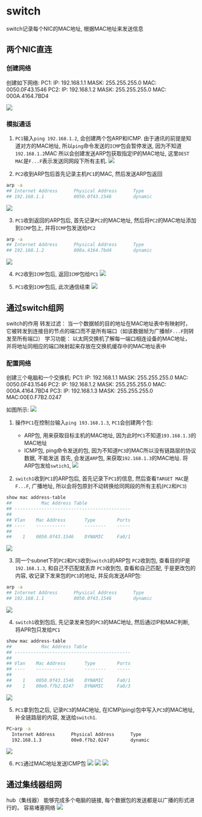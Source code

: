 # switch

switch记录每个NIC的MAC地址, 根据MAC地址来发送信息

## 两个NIC直连
### 创建网络
创建如下网络:
PC1:
    IP: 192.168.1.1
    MASK: 255.255.255.0
    MAC: 0050.0F43.1546
PC2:
    IP: 192.168.1.2
    MASK: 255.255.255.0
    MAC: 000A.4164.7BD4

![](./network_switch/1.png)

### 模拟通话

1. `PC1`输入`ping 192.168.1.2`, 会创建两个包ARP和ICMP.
由于通讯的前提是知道对方的MAC地址, 所以`ping`命令发送的`ICMP`包会暂停发送, 因为不知道`192.168.1.2`MAC
所以会创建发送ARP包获取指定IP的MAC地址, 这里`DEST MAC`是`F...F`表示发送同网段下所有主机.
![](./network_switch/2.png)

2. `PC2`收到ARP包后首先记录主机`PC1`的MAC, 然后发送ARP包返回
```sh
arp -a
## Internet Address      Physical Address      Type
## 192.168.1.1           0050.0f43.1546        dynamic
```

![](./network_switch/3.png)

3. `PC1`收到返回的ARP包后, 首先记录`PC2`的MAC地址, 然后将`PC2`的MAC地址添加到`ICMP`包上, 并将`ICMP`包发送给`PC2`
```sh
arp -a
## Internet Address      Physical Address      Type
## 192.168.1.2           000a.4164.7bd4        dynamic
```
![](./network_switch/4.png)


4. `PC2`收到`ICMP`包后, 返回`ICMP`包给`PC1`
![](./network_switch/5.png)

5. `PC1`收到`ICMP`包后, 此次通信结束
![](./network_switch/6.png)




## 通过switch组网
switch的作用
转发过滤： 当⼀个数据帧的⽬的地址在MAC地址表中有映射时， 它被转发到连接⽬的节点的端⼝⽽不是所有端⼝（如该数据帧为⼴播帧`F...F`则转发⾄所有端⼝）
学习功能： 以太⽹交换机了解每⼀端⼝相连设备的MAC地址， 并将地址同相应的端⼝映射起来存放在交换机缓存中的MAC地址表中

### 配置网络
创建三个电脑和一个交换机:
PC1:
    IP: 192.168.1.1
    MASK: 255.255.255.0
    MAC: 0050.0F43.1546
PC2:
    IP: 192.168.1.2
    MASK: 255.255.255.0
    MAC: 000A.4164.7BD4
PC3:
    IP: 192.168.1.3
    MASK: 255.255.255.0
    MAC:00E0.F7B2.0247

如图所示:
![](./network_switch/7-1.png)


1. 操作`PC1`在控制台输入`ping 193.168.1.3`, `PC1`会创建两个包:
    - ARP包, 用来获取目标主机的MAC地址, 因为此时`PC1`不知道`193.168.1.3`的MAC地址
    - ICMP包, ping命令发送的包, 因为不知道`PC3`的MAC所以没有链路层的协议数据, 不能发送
首先, 会发送`ARP`包, 来获取`192.168.1.3`的MAC地址. 将ARP包发给`swtich1`, 
![](./network_switch/8.png)

2. `switch1`收到`PC1`的ARP包后, 首先记录下`PC1`的信息, 然后查看`TARGET MAC`是`F...F`, 广播地址, 所以会将包原封不动转换给同网段的所有主机(`PC2`和`PC3`)
```sh
show mac address-table 
##           Mac Address Table
## -------------------------------------------
## 
## Vlan    Mac Address       Type        Ports
## ----    -----------       --------    -----
## 
##    1    0050.0f43.1546    DYNAMIC     Fa0/1
```
![](./network_switch/9.png)


3. 同一个subnet下的`PC2`和`PC3`收到`switch1`的ARP包
`PC2`收到包, 查看目的IP是`192.168.1.3`, 和自己不匹配就丢弃
`PC3`收到包, 查看和自己匹配, 于是更改包的内容, 收记录下发来包的`PC1`的地址, 并反向发送ARP包:
```sh
arp -a
## Internet Address      Physical Address      Type
## 192.168.1.1           0050.0f43.1546        dynamic
```

![](./network_switch/10.png)

4. `switch1`收到包后, 先记录发来包的`PC3`的MAC地址, 然后通过IP和MAC判断, 将APR包只发给`PC1`
```sh
show mac address-table 
##           Mac Address Table
## -------------------------------------------
## 
## Vlan    Mac Address       Type        Ports
## ----    -----------       --------    -----
## 
##    1    0050.0f43.1546    DYNAMIC     Fa0/1
##    1    00e0.f7b2.0247    DYNAMIC     Fa0/3
```

![](./network_switch/11.png)

5. `PC1`拿到包之后, 记录`PC3`的MAC地址, 在ICMP(ping)包中写入`PC3`的MAC地址, 补全链路层的内容, 发送给`switch1`.
```sh
PC>arp -a
  Internet Address      Physical Address      Type
  192.168.1.3           00e0.f7b2.0247        dynamic
```

![](./network_switch/12.png)


6. `PC1`通过MAC地址发送ICMP包
![](./network_switch/13.png)
![](./network_switch/14.png)
![](./network_switch/15.png)




## 通过集线器组⽹
hub（集线器） 能够完成多个电脑的链接, 每个数据包的发送都是以⼴播的形式进⾏的， 容易堵塞⽹络
![](./network_switch/7.png)

